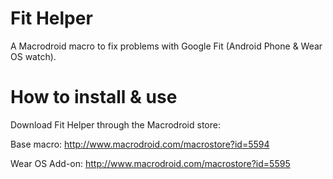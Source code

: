 # Fit Helper
A Macrodroid macro to fix problems with Google Fit (Android Phone &amp; Wear OS watch).

# How to install &amp; use
Download Fit Helper through the Macrodroid store:

Base macro: http://www.macrodroid.com/macrostore?id=5594

Wear OS Add-on: http://www.macrodroid.com/macrostore?id=5595